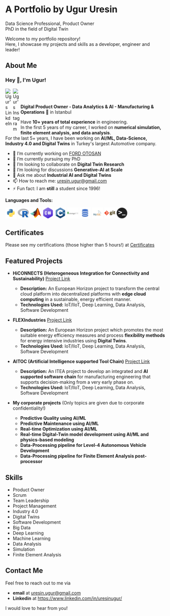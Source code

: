 # A Portfolio by Ugur Uresin
Data Science Professional, Product Owner  
PhD in the field of Digital Twin   

Welcome to my portfolio repository!  
Here, I showcase my projects and skills as a developer, engineer and leader!

## About Me

<h3 title="hehehe"> Hey 👋, I'm Ugur!</h3>

<a href="https://www.linkedin.com/in/uresinugur/">
  <img align="left" alt="Ugur's LinkdeIn" width="24px" src="https://cdn.jsdelivr.net/npm/simple-icons@v3/icons/linkedin.svg" />
</a>
<a href="https://www.instagram.com/ugururesin/">
  <img align="left" alt="Ugur's Instagram" width="24px" src="https://cdn.jsdelivr.net/npm/simple-icons@v3/icons/instagram.svg" />
</a>

<br />
<br />

**Digital Product Owner - Data Analytics & AI - Manufacturing & Operations** 🚀 in Istanbul

Have **10+ years of total experience** in engineering.  
In the first 5 years of my career, I worked on **numerical simulation, finite element analysis, and data analysis**.  
For the last 5+ years, I have been working on **AI/ML, Data-Science, Industry 4.0 and Digital Twins** in Turkey's largest Automotive company. 

- 🔭 I’m currently working on [FORD OTOSAN](https://www.fordotosan.com.tr/en)
- 🌱 I’m currently pursuing my PhD
- 👯 I’m looking to collaborate on **Digital Twin Research**
- 🤔 I’m looking for discussions **Generative-AI at Scale**
- 💬 Ask me about **Industrial AI and Digital Twins**
- 📫 How to reach me: uresin.ugur@gmail.com
- ⚡ Fun fact: I am **still** a student since 1996!


**Languages and Tools:**  

<code><img height="35" src="https://raw.githubusercontent.com/github/explore/80688e429a7d4ef2fca1e82350fe8e3517d3494d/topics/python/python.png"></code>
<code><img height="35" src="https://raw.githubusercontent.com/github/explore/80688e429a7d4ef2fca1e82350fe8e3517d3494d/topics/r/r.png"></code>
<code><img height="35" src="https://raw.githubusercontent.com/github/explore/80688e429a7d4ef2fca1e82350fe8e3517d3494d/topics/matlab/matlab.png"></code>
<code><img height="35" src="https://raw.githubusercontent.com/github/explore/80688e429a7d4ef2fca1e82350fe8e3517d3494d/topics/csharp/csharp.png"></code>
<code><img height="35" src="https://raw.githubusercontent.com/github/explore/80688e429a7d4ef2fca1e82350fe8e3517d3494d/topics/cpp/cpp.png"></code>
<code><img height="35" src="https://raw.githubusercontent.com/github/explore/80688e429a7d4ef2fca1e82350fe8e3517d3494d/topics/mongodb/mongodb.png"></code>
<code><img height="35" src="https://raw.githubusercontent.com/github/explore/80688e429a7d4ef2fca1e82350fe8e3517d3494d/topics/sql/sql.png"></code>
<code><img height="35" src="https://raw.githubusercontent.com/github/explore/80688e429a7d4ef2fca1e82350fe8e3517d3494d/topics/mysql/mysql.png"></code>
<code><img height="35" src="https://raw.githubusercontent.com/github/explore/80688e429a7d4ef2fca1e82350fe8e3517d3494d/topics/git/git.png"></code>
<code><img height="35" src="https://raw.githubusercontent.com/github/explore/80688e429a7d4ef2fca1e82350fe8e3517d3494d/topics/terminal/terminal.png"></code>

## Certificates
Please see my certifications (those higher than 5 hours!) at  [Certificates](https://github.com/ugururesin/portfolio/blob/main/certificates.md)

## Featured Projects
- **HiCONNECTS (Heterogeneous Integration for Connectivity and Sustainability)** [Project Link](https://www.hiconnects.org/)
  - **Description:** An European Horizon project to transform the central cloud platform into decentralized platforms with **edge cloud computing** in a sustainable, energy efficient manner.
  - **Technologies Used:** IoT/IIoT, Deep Learning, Data Analysis, Software Development

- **FLEXIndustries** [Project Link](https://flexindustries.eu/)
  - **Description:** An European Horizon project which promotes the most suitable energy efficiency measures and process **flexibility methods** for energy intensive industries using **Digital Twins**.
  - **Technologies Used:** IoT/IIoT, Deep Learning, Data Analysis, Software Development

- **AITOC (Artificial Intelligence supported Tool Chain)** [Project Link](https://aitoc.eu/)
  - **Description:** An ITEA project to develop an integrated and **AI supported software chain** for manufacturing engineering that supports decision-making from a very early phase on.
  - **Technologies Used:** IoT/IIoT, Deep Learning, Data Analysis, Software Development
  
- **My corporate projects** (Only topics are given due to corporate confidentiality!)
	* **Predictive Quality using AI/ML**
	* **Predictive Maintenance using AI/ML**
	* **Real-time Optimization using AI/ML**
	* **Real-time Digital-Twin model development using AI/ML and physics-based modeling**
	* **Data-Processing pipeline for Level-4 Autonomous Vehicle Development**
	* **Data-Processing pipeline for Finite Element Analysis post-processor**

## Skills
- Product Owner
- Scrum
- Team Leadership
- Project Management
- Industry 4.0
- Digital Twins
- Software Development
- Big Data
- Deep Learning
- Machine Learning
- Data Analysis
- Simulation
- Finite Element Analysis

## Contact Me

Feel free to reach out to me via  
* **email** at uresin.ugur@gmail.com
* **Linkedin** at https://www.linkedin.com/in/uresinugur/
  
I would love to hear from you!
